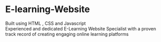 # E-learning-Website

Built using HTML , CSS and Javascript  
Experienced and dedicated E-Learning Website 
Specialist with a proven track record of creating
engaging online learning platforms
